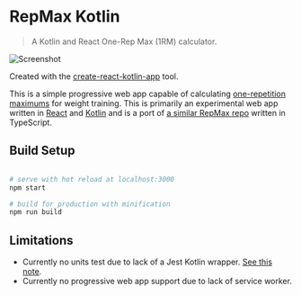 # RepMax Kotlin

> A Kotlin and React One-Rep Max (1RM) calculator.

![Screenshot](https://imgur.com/Q8BputN.png)

Created with the [create-react-kotlin-app](https://github.com/JetBrains/create-react-kotlin-app) tool.

This is a simple progressive web app capable of calculating [one-repetition maximums](https://en.wikipedia.org/wiki/One-repetition_maximum) for weight training.
This is primarily an experimental web app written in [React](https://reactjs.org/) and [Kotlin](https://kotlinlang.org/) and is a port of [a similar RepMax repo]((https://github.com/ckjeldgaard/repmax)) written in TypeScript.

## Build Setup

``` bash

# serve with hot reload at localhost:3000
npm start

# build for production with minification
npm run build

```

## Limitations

* Currently no units test due to lack of a Jest Kotlin wrapper. [See this note](https://github.com/JetBrains/create-react-kotlin-app#limitations).
* Currently no progressive web app support due to lack of service worker.